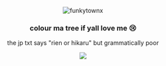 <p align="center"> <img src="https://komarev.com/ghpvc/?username=funkytownx&label=Profile%20views!!&color=817778&style=square" alt="funkytownx" /> </p>
<h3 align="center"> colour ma tree if yall love me 😢</h3>

<p align="center"> the jp txt says "rien or hikaru" but grammatically poor </p>
<p align="center"> <img src="https://files.catbox.moe/03ji19.png"/> </p>
